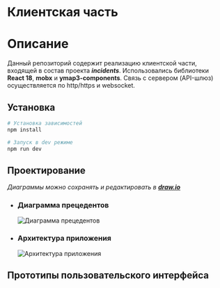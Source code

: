 # Клиентская часть 

# Описание
Данный репозиторий содержит реализацию клиентской части, входящей в состав проекта ***incidents***.
Использовались библиотеки **React 18**, **mobx** и **ymap3-components**.
Связь с сервером (API-шлюз) осуществляется по http/https и websocket.

## Установка

```bash
# Установка зависимостей
npm install

# Запуск в dev режиме
npm run dev
```

## Проектирование

_Диаграммы можно сохранять и редактировать в ***[draw.io](https://app.diagrams.net/)***_

- ### Диаграмма прецедентов
     ![Диаграмма прецедентов](https://github.com/ByeLarry/incidents-frontend/assets/120035099/246fc3bc-2a86-4948-9ce4-f2228c897f68)

- ### Архитектура приложения
    ![Архитектура приложения](https://github.com/ByeLarry/incidents-frontend/assets/120035099/53210464-38b9-4244-9e5b-3928bd0a54b1)

## Прототипы пользовательского интерфейса

